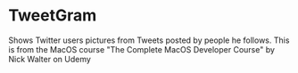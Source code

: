 # TweetGram
Shows Twitter users pictures from Tweets posted by people he follows.
This is from the MacOS course "The Complete MacOS Developer Course" by Nick Walter on Udemy
